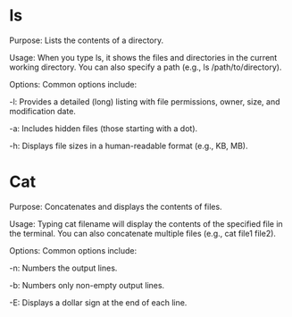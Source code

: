 # ls 

Purpose: Lists the contents of a directory.

Usage: When you type ls, it shows the files and directories in the current working directory. You can also specify a path (e.g., ls /path/to/directory).

Options: Common options include:

-l: Provides a detailed (long) listing with file permissions, owner, size, and modification date.

-a: Includes hidden files (those starting with a dot).

-h: Displays file sizes in a human-readable format (e.g., KB, MB).

# Cat 

Purpose: Concatenates and displays the contents of files.

Usage: Typing cat filename will display the contents of the specified file in the terminal. You can also concatenate multiple files (e.g., cat file1 file2).

Options: Common options include:

-n: Numbers the output lines.

-b: Numbers only non-empty output lines.

-E: Displays a dollar sign at the end of each line.
